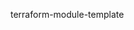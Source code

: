 <!-- BEGINNING OF PRE-COMMIT-TERRAFORM DOCS HOOK -->

terraform-module-template

<!-- END OF PRE-COMMIT-TERRAFORM DOCS HOOK -->
